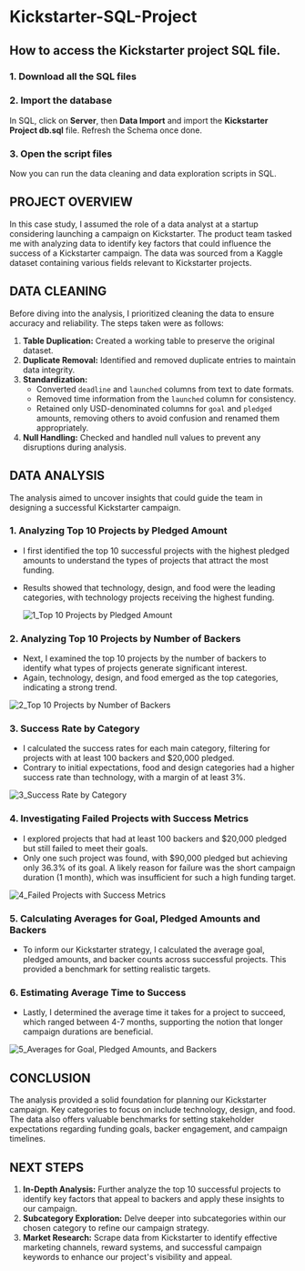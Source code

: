 # Kickstarter-SQL-Project

## How to access the Kickstarter project SQL file.

### 1. Download all the SQL files


### 2. Import the database
In SQL, click on **Server**, then **Data Import** and import the **Kickstarter Project db.sql** file.
Refresh the Schema once done.


### 3. Open the script files
Now you can run the data cleaning and data exploration scripts in SQL.


## PROJECT OVERVIEW
In this case study, I assumed the role of a data analyst at a startup considering launching a campaign on Kickstarter. The product team tasked me with analyzing data to identify key factors that could influence the success of a Kickstarter campaign. The data was sourced from a Kaggle dataset containing various fields relevant to Kickstarter projects.

## DATA CLEANING

Before diving into the analysis, I prioritized cleaning the data to ensure accuracy and reliability. The steps taken were as follows:

1. **Table Duplication:** Created a working table to preserve the original dataset.
2. **Duplicate Removal:** Identified and removed duplicate entries to maintain data integrity.
3. **Standardization:**
    - Converted `deadline` and `launched` columns from text to date formats.
    - Removed time information from the `launched` column for consistency.
    - Retained only USD-denominated columns for `goal` and `pledged` amounts, removing others to avoid confusion and renamed them appropriately.
4. **Null Handling:** Checked and handled null values to prevent any disruptions during analysis.


## DATA ANALYSIS

The analysis aimed to uncover insights that could guide the team in designing a successful Kickstarter campaign.

### 1. Analyzing Top 10 Projects by Pledged Amount

- I first identified the top 10 successful projects with the highest pledged amounts to understand the types of projects that attract the most funding.
- Results showed that technology, design, and food were the leading categories, with technology projects receiving the highest funding.
  
  ![1_Top 10 Projects by Pledged Amount](https://github.com/user-attachments/assets/e156a614-f464-455f-a1dc-4845c68e196a)

### 2. Analyzing Top 10 Projects by Number of Backers

- Next, I examined the top 10 projects by the number of backers to identify what types of projects generate significant interest.
- Again, technology, design, and food emerged as the top categories, indicating a strong trend.
  
![2_Top 10 Projects by Number of Backers](https://github.com/user-attachments/assets/8d82cecb-a5f4-48fc-acde-1b35dd4e3ee6)

### 3. Success Rate by Category

- I calculated the success rates for each main category, filtering for projects with at least 100 backers and $20,000 pledged.
- Contrary to initial expectations, food and design categories had a higher success rate than technology, with a margin of at least 3%.

![3_Success Rate by Category](https://github.com/user-attachments/assets/4b92a062-fc89-422e-b8ff-1f5ad4a2b403)

### 4. Investigating Failed Projects with Success Metrics

- I explored projects that had at least 100 backers and $20,000 pledged but still failed to meet their goals.
- Only one such project was found, with $90,000 pledged but achieving only 36.3% of its goal. A likely reason for failure was the short campaign duration (1 month), which was insufficient for such a high funding target.

![4_Failed Projects with Success Metrics](https://github.com/user-attachments/assets/d8f38663-d0ce-4d8d-8c37-33840ea0f8a1)

### 5. Calculating Averages for Goal, Pledged Amounts and Backers

- To inform our Kickstarter strategy, I calculated the average goal, pledged amounts, and backer counts across successful projects. This provided a benchmark for setting realistic targets.

### 6. Estimating Average Time to Success

- Lastly, I determined the average time it takes for a project to succeed, which ranged between 4-7 months, supporting the notion that longer campaign durations are beneficial.

![5_Averages for Goal, Pledged Amounts, and Backers](https://github.com/user-attachments/assets/f4967117-4967-419f-b162-9b0afcce4d82)


## CONCLUSION

The analysis provided a solid foundation for planning our Kickstarter campaign. Key categories to focus on include technology, design, and food. The data also offers valuable benchmarks for setting stakeholder expectations regarding funding goals, backer engagement, and campaign timelines.

## NEXT STEPS

1. **In-Depth Analysis:** Further analyze the top 10 successful projects to identify key factors that appeal to backers and apply these insights to our campaign.
2. **Subcategory Exploration:** Delve deeper into subcategories within our chosen category to refine our campaign strategy.
3. **Market Research:** Scrape data from Kickstarter to identify effective marketing channels, reward systems, and successful campaign keywords to enhance our project's visibility and appeal.
